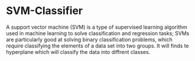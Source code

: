 # SVM-Classifier
A support vector machine (SVM) is a type of supervised learning algorithm used in machine learning to solve classification and regression tasks; SVMs are particularly good at solving binary classification problems, which require classifying the elements of a data set into two groups.
It will finds te hyperplane which will classify the data into diffrent classes.
